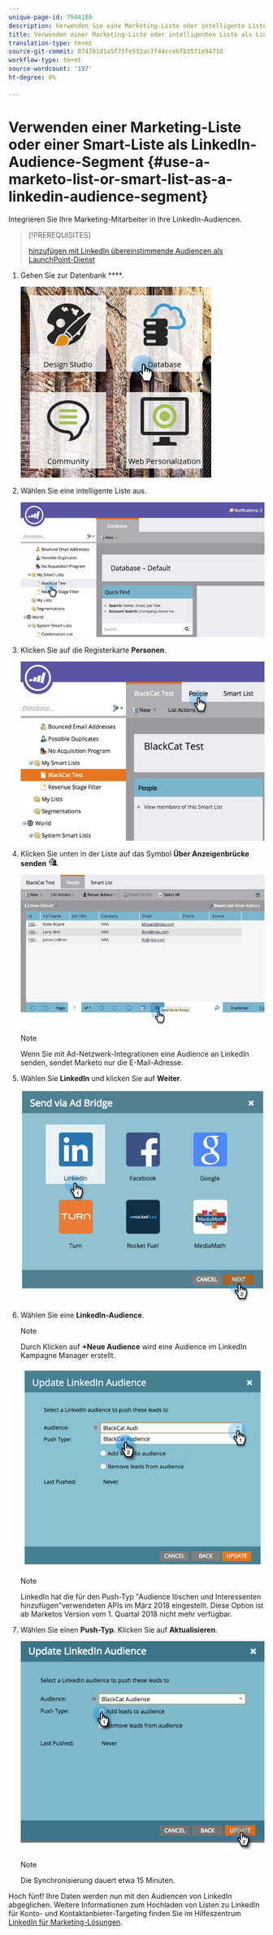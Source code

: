 ```yaml
---
unique-page-id: 7504180
description: Verwenden Sie eine Marketing-Liste oder intelligente Liste als LinkedIn-Audience-Segment - Marketing-Dokumente - Produktdokumentation
title: Verwenden einer Marketing-Liste oder intelligenten Liste als LinkedIn-Audience-Segment
translation-type: tm+mt
source-git-commit: 074701d1a5f75fe592ac7f44cce6fb3571e94710
workflow-type: tm+mt
source-wordcount: '197'
ht-degree: 0%

---
```



# Verwenden einer Marketing-Liste oder einer Smart-Liste als LinkedIn-Audience-Segment {#use-a-marketo-list-or-smart-list-as-a-linkedin-audience-segment}

Integrieren Sie Ihre Marketing-Mitarbeiter in Ihre LinkedIn-Audiencen.

>[!PREREQUISITES]
>
>[hinzufügen mit LinkedIn übereinstimmende Audiencen als LaunchPoint-Dienst](/help/marketo/product-docs/demand-generation/ad-network-integrations/add-linkedin-matched-audiences-as-a-launchpoint-service.md)

1. Gehen Sie zur Datenbank ****.

   ![](assets/db.png)

1. Wählen Sie eine intelligente Liste aus.

   ![](assets/two.png)

1. Klicken Sie auf die Registerkarte **Personen**.

   ![](assets/three-1.png)

1. Klicken Sie unten in der Liste auf das Symbol **Über Anzeigenbrücke senden** ![—](assets/image2015-4-20-18-3a18-3a41.png).

   ![](assets/four-1.png)

   >[!NOTE]
   >
   >Wenn Sie mit Ad-Netzwerk-Integrationen eine Audience an LinkedIn senden, sendet Marketo nur die E-Mail-Adresse.

1. Wählen Sie **LinkedIn** und klicken Sie auf **Weiter**.

   ![](assets/image2015-4-20-18-3a7-3a19.png)

1. Wählen Sie eine **LinkedIn-Audience**.

   >[!NOTE]
   >
   >Durch Klicken auf **+Neue Audience** wird eine Audience im LinkedIn Kampagne Manager erstellt.

   ![](assets/6.png)

   >[!NOTE]
   >
   >LinkedIn hat die für den Push-Typ &quot;Audience löschen und Interessenten hinzufügen&quot;verwendeten APIs im März 2018 eingestellt. Diese Option ist ab Marketos Version vom 1. Quartal 2018 nicht mehr verfügbar.

1. Wählen Sie einen **Push-Typ**. Klicken Sie auf **Aktualisieren**.

   ![](assets/7.png)

   >[!NOTE]
   >
   >Die Synchronisierung dauert etwa 15 Minuten.

Hoch fünf! Ihre Daten werden nun mit den Audiencen von LinkedIn abgeglichen. Weitere Informationen zum Hochladen von Listen zu LinkedIn für Konto- und Kontaktanbieter-Targeting finden Sie im Hilfeszentrum [LinkedIn für Marketing-Lösungen](https://www.linkedin.com/help/lms/answer/73938?query=ad%20segment).
